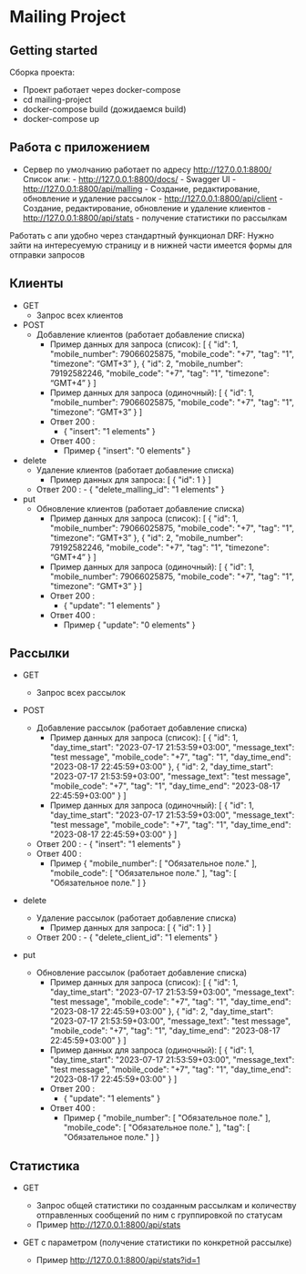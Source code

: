 # Mailing Project


## Getting started

Сборка проекта:
 - Проект работает через docker-compose
 - cd mailing-project
 - docker-compose build (дожидаемся build)
 - docker-compose up


## Работа с приложением

 - Сервер по умолчанию работает по адресу http://127.0.0.1:8800/
	Список апи:
		- http://127.0.0.1:8800/docs/ - Swagger UI 
		- http://127.0.0.1:8800/api/malling - Создание, редактирование, обновление и удаление рассылок
		- http://127.0.0.1:8800/api/client - Создание, редактирование, обновление и удаление клиентов
		- http://127.0.0.1:8800/api/stats - получение статистики по рассылкам

Работать с апи удобно через стандартный функционал DRF:
	Нужно зайти на интересуемую страницу и в нижней части имеется формы для отправки запросов

## Клиенты

 - GET
 	- Запрос всех клиентов
 - POST
 	- Добавление клиентов (работает добавление списка)
 		- Пример данных для запроса (список):
 				[
					{
						"id": 1,
						"mobile_number": 79066025875,
						"mobile_code": "+7",
						"tag": "1",
						"timezone": “GMT+3”
					},
					{
						"id": 2,
						"mobile_number": 79192582246,
						"mobile_code": "+7",
						"tag": "1",
						"timezone": “GMT+4”
					}
				]
		- Пример данных для запроса (одиночный):
 				[
					{
						"id": 1,
						"mobile_number": 79066025875,
						"mobile_code": "+7",
						"tag": "1",
						"timezone": “GMT+3”
					}
				]
		- Ответ 200 :
			- {
					"insert": "1 elements"
				}
		- Ответ 400 :
			- Пример {
						"insert": "0 elements"
					}
  - delete
 	- Удаление клиентов (работает добавление списка)
 		- Пример данных для запроса:
 				[
					{
						"id": 1
					}
				]
	- Ответ 200 :
			- {
					"delete_malling_id": "1 elements"
				}		
  - put
 	- Обновление клиентов (работает добавление списка)
 		- Пример данных для запроса (список):
 				[
					{
						"id": 1,
						"mobile_number": 79066025875,
						"mobile_code": "+7",
						"tag": "1",
						"timezone": “GMT+3”
					},
					{
						"id": 2,
						"mobile_number": 79192582246,
						"mobile_code": "+7",
						"tag": "1",
						"timezone": “GMT+4”
					}
				]
		- Пример данных для запроса (одиночный):
 				[
					{
						"id": 1,
						"mobile_number": 79066025875,
						"mobile_code": "+7",
						"tag": "1",
						"timezone": “GMT+3”
					}
				]
		- Ответ 200 :
			- {
					"update": "1 elements"
				}
		- Ответ 400 :
			- Пример {
						"update": "0 elements"
					}
## Рассылки
  - GET
 	- Запрос всех рассылок
 - POST
 	- Добавление рассылок (работает добавление списка)
 		- Пример данных для запроса (список):
 				[
					{
						"id": 1,
						"day_time_start": "2023-07-17 21:53:59+03:00",
						"message_text": "test message",
						"mobile_code": "+7",
						"tag": "1",
						"day_time_end": "2023-08-17 22:45:59+03:00"
					},
					{
						"id": 2,
						"day_time_start": "2023-07-17 21:53:59+03:00",
						"message_text": "test message",
						"mobile_code": "+7",
						"tag": "1",
						"day_time_end": "2023-08-17 22:45:59+03:00"
					}
				]
		- Пример данных для запроса (одиночный):
 				[
					{
						"id": 1,
						"day_time_start": "2023-07-17 21:53:59+03:00",
						"message_text": "test message",
						"mobile_code": "+7",
						"tag": "1",
						"day_time_end": "2023-08-17 22:45:59+03:00"
					}
				]
	- Ответ 200 :
			- {
					"insert": "1 elements"
				}
	- Ответ 400 :
		- Пример {
				"mobile_number": [
					"Обязательное поле."
				],
				"mobile_code": [
					"Обязательное поле."
				],
				"tag": [
					"Обязательное поле."
				]
			}
  - delete
 	- Удаление рассылок (работает добавление списка)
 		- Пример данных для запроса:
 				[
					{
						"id": 1
					}
				]
	- Ответ 200 :
			- {
					"delete_client_id": "1 elements"
				}
		
  - put
 	- Обновление рассылок (работает добавление списка)
 		- Пример данных для запроса (список):
 				[
					{
						"id": 1,
						"day_time_start": "2023-07-17 21:53:59+03:00",
						"message_text": "test message",
						"mobile_code": "+7",
						"tag": "1",
						"day_time_end": "2023-08-17 22:45:59+03:00"
					},
					{
						"id": 2,
						"day_time_start": "2023-07-17 21:53:59+03:00",
						"message_text": "test message",
						"mobile_code": "+7",
						"tag": "1",
						"day_time_end": "2023-08-17 22:45:59+03:00"
					}
				]
		- Пример данных для запроса (одиночный):
 				[
					{
						"id": 1,
						"day_time_start": "2023-07-17 21:53:59+03:00",
						"message_text": "test message",
						"mobile_code": "+7",
						"tag": "1",
						"day_time_end": "2023-08-17 22:45:59+03:00"
					}
				]
		- Ответ 200 :
			- {
					"update": "1 elements"
				}
		- Ответ 400 :
			- Пример {
					"mobile_number": [
						"Обязательное поле."
					],
					"mobile_code": [
						"Обязательное поле."
					],
					"tag": [
						"Обязательное поле."
					]
				}

## Статистика

  - GET
 	- Запрос общей статистики по созданным рассылкам и количеству отправленных сообщений по ним с группировкой по статусам
 	- Пример http://127.0.0.1:8800/api/stats
 
  - GET c параметром (получение статистики по конкретной рассылке)
	- Пример http://127.0.0.1:8800/api/stats?id=1



